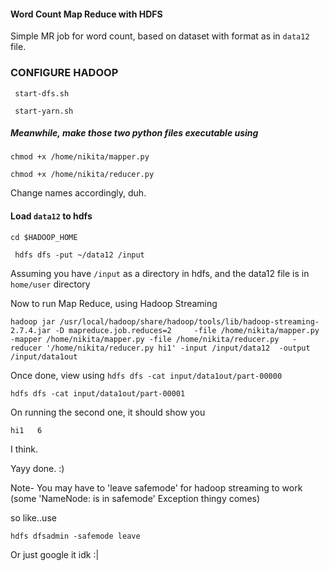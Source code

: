 #### Word Count Map Reduce with HDFS
Simple MR job for word count, based on dataset with format as in ```data12``` file.

### CONFIGURE HADOOP
```  start-dfs.sh ```

```  start-yarn.sh ```

##### Meanwhile, make those two python files executable using
``` chmod +x /home/nikita/mapper.py ```


``` chmod +x /home/nikita/reducer.py ```

Change names accordingly, duh.

#### Load ``` data12 ``` to hdfs

``` cd $HADOOP_HOME ```

```  hdfs dfs -put ~/data12 /input ```

Assuming you have ``` /input ``` as a directory in hdfs, and the data12 file is in ``` home/user ``` directory

Now to run Map Reduce, using Hadoop Streaming

``` hadoop jar /usr/local/hadoop/share/hadoop/tools/lib/hadoop-streaming-2.7.4.jar -D mapreduce.job.reduces=2     -file /home/nikita/mapper.py    -mapper /home/nikita/mapper.py -file /home/nikita/reducer.py   -reducer '/home/nikita/reducer.py hi1' -input /input/data12  -output /input/data1out ```

Once done, view using
``` hdfs dfs -cat input/data1out/part-00000 ``` 

``` hdfs dfs -cat input/data1out/part-00001 ``` 

On running the second one, it should show you 

``` hi1   6 ```

I think.

Yayy done. :)

Note- You may have to 'leave safemode' for hadoop streaming to work (some 'NameNode: is in safemode' Exception thingy comes)

so like..use

``` hdfs dfsadmin -safemode leave ```

Or just google it idk :|
